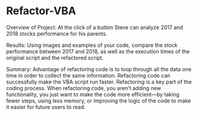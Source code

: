 # Refactor-VBA

Overview of Project: At the click of a button Steve can analyze 2017 and 2018 stocks performance for his parents.

Results: Using images and examples of your code, compare the stock performance between 2017 and 2018, as well as the execution times of the original script and the refactored script.

Summary: Advantage of refactoring code is to loop through all the data one time in order to collect the same information.  Refactoring code can successfully make the VBA script run faster.
Refactoring is a key part of the coding process. When refactoring code, you aren’t adding new functionality, you just want to make the code more efficient—by taking fewer steps, using less memory, or improving the logic of the code to make it easier for future users to read.


